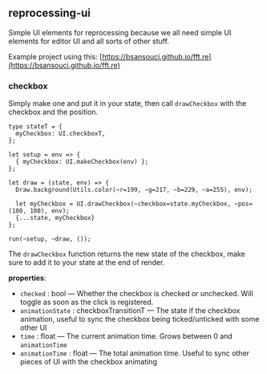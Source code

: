 ## reprocessing-ui
Simple UI elements for reprocessing because we all need simple UI elements for editor UI and all sorts of other stuff.

Example project using this: [https://bsansouci.github.io/fft.re](https://bsansouci.github.io/fft.re)

### checkbox
Simply make one and put it in your state, then call `drawCheckbox` with the checkbox and the position.

```reason
type stateT = {
  myCheckbox: UI.checkboxT,
};

let setup = env => {
  { myCheckbox: UI.makeCheckbox(env) };
};

let draw = (state, env) => {
  Draw.background(Utils.color(~r=199, ~g=217, ~b=229, ~a=255), env);
  
  let myCheckbox = UI.drawCheckbox(~checkbox=state.myCheckbox, ~pos=(100, 100), env);
  {...state, myCheckbox}
};

run(~setup, ~draw, ());
```

The `drawCheckbox` function returns the new state of the checkbox, make sure to add it to your state at the end of render.

**properties**:

- `checked` : bool — Whether the checkbox is checked or unchecked. Will toggle as soon as the click is registered.
- `animationState` : checkboxTransitionT — The state if the checkbox animation, useful to sync the checkbox being ticked/unticked with some other UI
- `time` : float — The current animation time. Grows between 0 and `animationTime`
- `animationTime` : float — The total animation time. Useful to sync other pieces of UI with the checkbox animating

